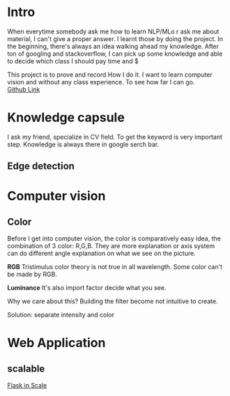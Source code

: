 # Intro
When everytime somebody ask me how to learn NLP/MLo r ask me about material, I can't give a proper answer. I learnt those by doing the project. In the beginning, there's always an idea walking ahead my knowledge. After ton of googling and stackoverflow, I can pick up some knowledge and able to decide which class I should pay time and $

This project is to prove and record How I do it. I want to learn computer vision and without any class experience. To see how far I can go.  
[Github Link](https://github.com/ChesterHsieh/pySteak)

# Knowledge capsule 
I ask my friend, specialize in CV field. To get the keyword is very important step. Knowledge is always there in google serch bar. 
## Edge detection
# Computer vision
## Color
Before I get into computer vision, the color is comparatively easy idea, the combination of 3 color: R,G,B. They are more explanation or axis system can do different angle explanation on what we see on the picture. 

**RGB** Tristimulus color theory is not true in all wavelength. Some color can't be made by RGB.

**Luminance** It's also import factor decide what you see.

Why we care about this? Building the filter become not intuitive to create. 

Solution: separate intensity and color

# Web Application
## scalable
[Flask in Scale]([https://www.youtube.com/watch?v=tdIIJuPh3SI&feature=youtu.be&t=5070](https://www.youtube.com/watch?v=tdIIJuPh3SI&feature=youtu.be&t=5070))
<!--stackedit_data:
eyJoaXN0b3J5IjpbMjA5Nzg5MDI1NF19
-->